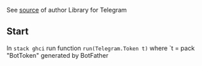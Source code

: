 See [source](https://github.com/fizruk) of author Library for Telegram

## Start

In `stack ghci` run function `run(Telegram.Token t)` where `t = pack "BotToken" generated by BotFather
